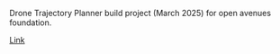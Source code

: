 Drone Trajectory Planner build project (March 2025) for open avenues foundation.

[Link](https://hub.buildfellowship.com/build-projects/drone-flight-planner-system-flight-path-for-efficient-data-capture)
